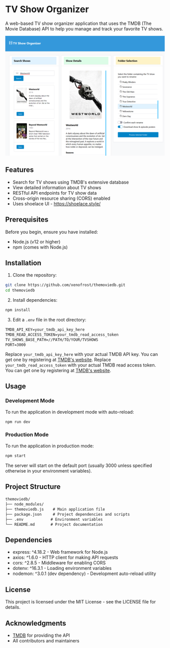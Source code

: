 # TV Show Organizer

A web-based TV show organizer application that uses the TMDB (The Movie Database) API to help you manage and track your favorite TV shows.

![](https://github.com/xenofrost/themoviedb/blob/main/screenshot.png)

## Features

- Search for TV shows using TMDB's extensive database
- View detailed information about TV shows
- RESTful API endpoints for TV show data
- Cross-origin resource sharing (CORS) enabled
- Uses shoelace UI - https://shoelace.style/

## Prerequisites

Before you begin, ensure you have installed:
- Node.js (v12 or higher)
- npm (comes with Node.js)

## Installation

1. Clone the repository:
```bash
git clone https://github.com/xenofrost/themoviedb.git
cd themoviedb
```

2. Install dependencies:
```bash
npm install
```

3. Edit a `.env` file in the root directory:
```env
TMDB_API_KEY=your_tmdb_api_key_here
TMDB_READ_ACCESS_TOKEN=your_tmdb_read_access_token
TV_SHOWS_BASE_PATH=//PATH/TO/YOUR/TVSHOWS
PORT=3000
```
Replace `your_tmdb_api_key_here` with your actual TMDB API key. You can get one by registering at [TMDB's website](https://www.themoviedb.org/documentation/api). 
Replace `your_tmdb_read_access_token` with your actual TMDB read access token. You can get one by registering at [TMDB's website](https://www.themoviedb.org/documentation/api).

## Usage

### Development Mode

To run the application in development mode with auto-reload:

```bash
npm run dev
```

### Production Mode

To run the application in production mode:

```bash
npm start
```

The server will start on the default port (usually 3000 unless specified otherwise in your environment variables).

## Project Structure

```
themoviedb/
├── node_modules/
├── themoviedb.js    # Main application file
├── package.json     # Project dependencies and scripts
├── .env            # Environment variables
└── README.md       # Project documentation
```

## Dependencies

- express: ^4.18.2 - Web framework for Node.js
- axios: ^1.6.0 - HTTP client for making API requests
- cors: ^2.8.5 - Middleware for enabling CORS
- dotenv: ^16.3.1 - Loading environment variables
- nodemon: ^3.0.1 (dev dependency) - Development auto-reload utility

## License

This project is licensed under the MIT License - see the LICENSE file for details.

## Acknowledgments

- [TMDB](https://www.themoviedb.org/) for providing the API
- All contributors and maintainers
